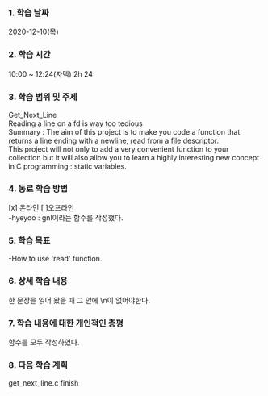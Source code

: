 ### 1. 학습 날짜 
2020-12-10(목)
​
### 2. 학습 시간
10:00 ~ 12:24(자택) 2h 24
​
### 3. 학습 범위 및 주제
Get_Next_Line <br>
Reading a line on a fd is way too tedious <br>
Summary : The aim of this project is to make you code a function that returns a line ending with a newline, read from a file descriptor. <br>
This project will not only to add a very convenient function to your collection but it will also allow you to learn a highly interesting new concept in C programming : static variables.
​
### 4. 동료 학습 방법 
[x] 온라인 [ ]오프라인 <br>
-hyeyoo : gnl이라는 함수를 작성했다.
​
### 5. 학습 목표
-How to use 'read' function.
​
### 6. 상세 학습 내용
한 문장을 읽어 왔을 때 그 안에 \n이 없어야한다.
​
### 7. 학습 내용에 대한 개인적인 총평
함수를 모두 작성하였다.
​
### 8. 다음 학습 계획
get_next_line.c finish